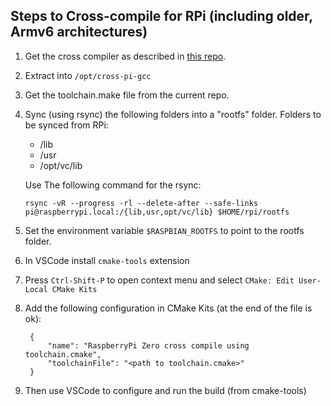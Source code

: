 ## Steps to Cross-compile for RPi (including older, Armv6 architectures)
1. Get the cross compiler as described in [this repo](https://github.com/Pro/raspi-toolchain).
2. Extract into `/opt/cross-pi-gcc`
3. Get the toolchain.make file from the current repo.
4. Sync (using rsync) the following folders into a "rootfs" folder. Folders to be synced from RPi:
   * /lib
   * /usr
   * /opt/vc/lib

    Use The following command for the rsync:
    ```
    rsync -vR --progress -rl --delete-after --safe-links pi@raspberrypi.local:/{lib,usr,opt/vc/lib} $HOME/rpi/rootfs
    ```

5. Set the environment variable `$RASPBIAN_ROOTFS` to point to the rootfs folder.
6. In VSCode install `cmake-tools` extension 
7. Press `Ctrl-Shift-P` to open context menu and select `CMake: Edit User-Local CMake Kits`
8. Add the following configuration in CMake Kits (at the end of the file is ok):
   ```
    {
        "name": "RaspberryPi Zero cross compile using toolchain.cmake",
        "toolchainFile": "<path to toolchain.cmake>"
    }
   ```
9. Then use VSCode to configure and run the build (from cmake-tools)